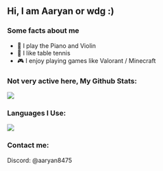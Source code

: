 
## Hi, I am Aaryan or wdg :)

### Some facts about me
-   🎵 I play the Piano and Violin
-   🏓 I like table tennis
-   🎮 I enjoy playing games like Valorant / Minecraft

### Not very active here, My Github Stats:
<img src="https://github-readme-stats.vercel.app/api?username=WDG2011&show_icons=true&locale=en&theme=default&layout=compact">

### Languages I Use:
<img src="https://github-readme-stats.vercel.app/api/top-langs?username=WDG2011&show_icons=true&locale=en&layout=compact&theme=default">


### Contact me:
Discord: @aaryan8475  
